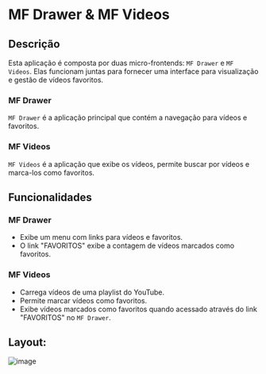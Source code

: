 # MF Drawer & MF Videos

## Descrição
Esta aplicação é composta por duas micro-frontends: `MF Drawer` e `MF Videos`. Elas funcionam juntas para fornecer uma interface para visualização e gestão de vídeos favoritos.

### MF Drawer
`MF Drawer` é a aplicação principal que contém a navegação para vídeos e favoritos.

### MF Videos
`MF Videos` é a aplicação que exibe os vídeos, permite buscar por vídeos e marca-los como favoritos.

## Funcionalidades

### MF Drawer
- Exibe um menu com links para vídeos e favoritos.
- O link "FAVORITOS" exibe a contagem de vídeos marcados como favoritos.

### MF Videos
- Carrega vídeos de uma playlist do YouTube.
- Permite marcar vídeos como favoritos.
- Exibe vídeos marcados como favoritos quando acessado através do link "FAVORITOS" no `MF Drawer`.

## Layout:



![image](https://github.com/matheusbeezerra/micro_fronts_web/assets/77506878/62949dc7-6612-4869-b593-729ee4fc64ee)

